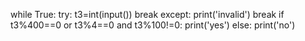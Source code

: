 while True:
        try:
              t3=int(input())
              break
        except:
              print('invalid')
              break
if t3%400==0 or t3%4==0 and t3%100!=0:
       print('yes')
else:
       print('no')
